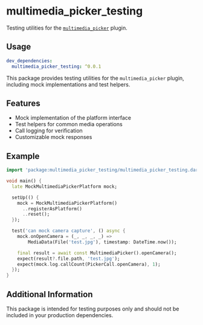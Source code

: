 # multimedia_picker_testing

Testing utilities for the [`multimedia_picker`](../multimedia_picker/) plugin.

## Usage

```yaml
dev_dependencies:
  multimedia_picker_testing: ^0.0.1
```

This package provides testing utilities for the `multimedia_picker` plugin, including mock implementations and test helpers.

## Features

- Mock implementation of the platform interface
- Test helpers for common media operations
- Call logging for verification
- Customizable mock responses

## Example

```dart
import 'package:multimedia_picker_testing/multimedia_picker_testing.dart';

void main() {
  late MockMultimediaPickerPlatform mock;

  setUp(() {
    mock = MockMultimediaPickerPlatform()
      ..registerAsPlatform()
      ..reset();
  });

  test('can mock camera capture', () async {
    mock.onOpenCamera = (_, _, _, _) =>
        MediaData(File('test.jpg'), timestamp: DateTime.now());

    final result = await const MultimediaPicker().openCamera();
    expect(result?.file.path, 'test.jpg');
    expect(mock.log.callCount(PickerCall.openCamera), 1);
  });
}
```

## Additional Information

This package is intended for testing purposes only and should not be included in your production dependencies.
